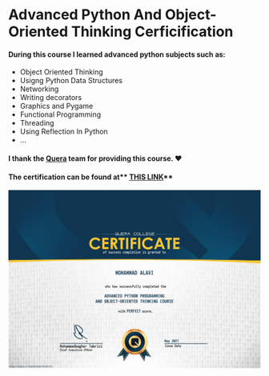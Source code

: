# Advanced Python And Object-Oriented Thinking Cerficification

#### During this course I learned advanced python subjects such as:
- Object Oriented Thinking
- Usigng Python Data Structures
- Networking
- Writing decorators
- Graphics and Pygame
- Functional Programming
- Threading
- Using Reflection In Python
- ...

#### I thank the [Quera](http://www.quera.ir "Quera") team for providing this course. :heart:

#### The certification can be found at** [THIS LINK](https://quera.ir/certificate/3wuXrvfZ/ "THIS LINK")**

![](https://github.com/yourhonor1996/Advanced-Python-And-OOP-Thinking/blob/master/Certification/Certification.jpg)
